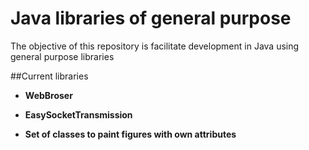 # Java libraries of general purpose
The objective of this repository is facilitate development in Java using general purpose libraries

##Current libraries
* **WebBroser** 

* **EasySocketTransmission**

* **Set of classes to paint figures with own attributes**
